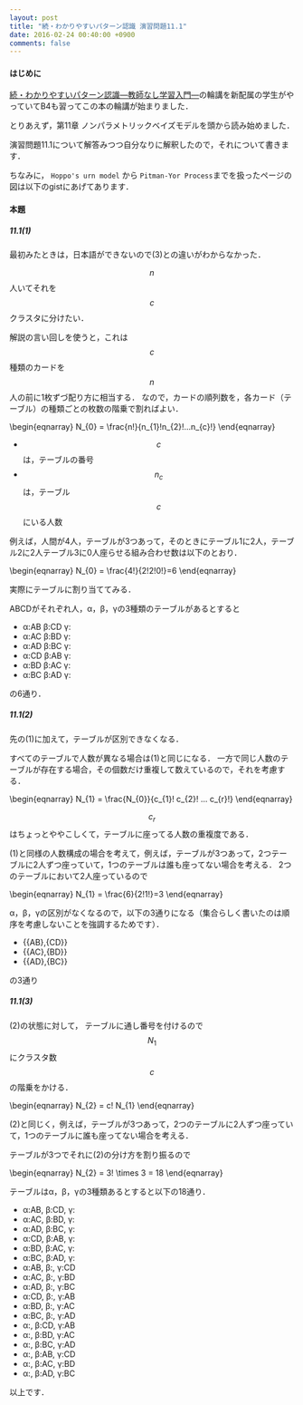 ```yaml
---
layout: post
title: "続・わかりやすいパターン認識 演習問題11.1"
date: 2016-02-24 00:40:00 +0900
comments: false
---
```


#### はじめに

[続・わかりやすいパターン認識―教師なし学習入門―](http://amzn.to/1KH0J3W)の輪講を新配属の学生がやっていてB4も習ってこの本の輪講が始まりました．

とりあえず，第11章 ノンパラメトリックベイズモデルを頭から読み始めました．

演習問題11.1について解答みつつ自分なりに解釈したので，それについて書きます．

ちなみに， `Hoppo's urn model` から `Pitman-Yor Process`までを扱ったページの図は以下のgistにあげてあります．

<script src="https://gist.github.com/nzw0301/4b79b35c471522fe653e.js"></script>


#### 本題

##### 11.1(1)
最初みたときは，日本語ができないので(3)との違いがわからなかった．

$$n$$人いてそれを$$c$$クラスタに分けたい．

解説の言い回しを使うと，これは$$c$$種類のカードを$$n$$人の前に1枚ずづ配り方に相当する．
なので，カードの順列数を，各カード（テーブル）の種類ごとの枚数の階乗で割ればよい．


\begin{eqnarray}
N\_{0} = \frac{n!}{n\_{1}!n\_{2}!...n\_{c}!}
\end{eqnarray}

- $$c$$ は，テーブルの番号
- $$n_c$$ は，テーブル$$c$$にいる人数

例えば，人間が4人，テーブルが3つあって，そのときにテーブル1に2人，テーブル2に2人テーブル3に0人座らせる組み合わせ数は以下のとおり．

\begin{eqnarray}
N\_{0} = \frac{4!}{2!2!0!}=6
\end{eqnarray}

実際にテーブルに割り当ててみる．

ABCDがそれぞれ人，α，β，γの3種類のテーブルがあるとすると

- α:AB  β:CD γ:
- α:AC  β:BD γ:
- α:AD  β:BC γ:
- α:CD  β:AB γ:
- α:BD  β:AC γ:
- α:BC  β:AD γ:

の6通り．

##### 11.1(2)
先の(1)に加えて，テーブルが区別できなくなる．

すべてのテーブルで人数が異なる場合は(1)と同じになる．
一方で同じ人数のテーブルが存在する場合，その個数だけ重複して数えているので，それを考慮する．

\begin{eqnarray}
N\_{1} = \frac{N\_{0}}{c\_{1}! c\_{2}! ... c\_{r}!}
\end{eqnarray}

$$c_{r}$$はちょっとややこしくて，テーブルに座ってる人数の重複度である．


(1)と同様の人数構成の場合を考えて，例えば，テーブルが3つあって，2つテーブルに2人ずつ座っていて，1つのテーブルは誰も座ってない場合を考える．
2つのテーブルにおいて2人座っているので

\begin{eqnarray}
N\_{1} = \frac{6}{2!1!}=3
\end{eqnarray}


α，β，γの区別がなくなるので，以下の3通りになる（集合らしく書いたのは順序を考慮しないことを強調するためです）．

- \{\{AB\},\{CD\}\}
- \{\{AC\},\{BD\}\}
- \{\{AD\},\{BC\}\}

の3通り


##### 11.1(3)
(2)の状態に対して，
テーブルに通し番号を付けるので$$N_1$$にクラスタ数$$c$$の階乗をかける．

\begin{eqnarray}
N\_{2} = c! N\_{1}
\end{eqnarray}

(2)と同じく，例えば，テーブルが3つあって，2つのテーブルに2人ずつ座っていて，1つのテーブルに誰も座ってない場合を考える．

テーブルが3つでそれに(2)の分け方を割り振るので

\begin{eqnarray}
N\_{2} = 3! \times 3 = 18
\end{eqnarray}

テーブルはα，β，γの3種類あるとすると以下の18通り．


- α:AB, β:CD, γ:
- α:AC, β:BD, γ:
- α:AD, β:BC, γ:
- α:CD, β:AB, γ:
- α:BD, β:AC, γ:
- α:BC, β:AD, γ:
- α:AB, β:, γ:CD
- α:AC, β:, γ:BD
- α:AD, β:, γ:BC
- α:CD, β:, γ:AB
- α:BD, β:, γ:AC
- α:BC, β:, γ:AD
- α:, β:CD, γ:AB
- α:, β:BD, γ:AC
- α:, β:BC, γ:AD
- α:, β:AB, γ:CD
- α:, β:AC, γ:BD
- α:, β:AD, γ:BC



以上です．
